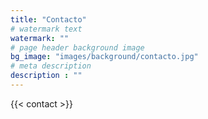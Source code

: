 ```yaml
---
title: "Contacto"
# watermark text
watermark: ""
# page header background image
bg_image: "images/background/contacto.jpg"
# meta description
description : ""
---
```


{{< contact >}}
